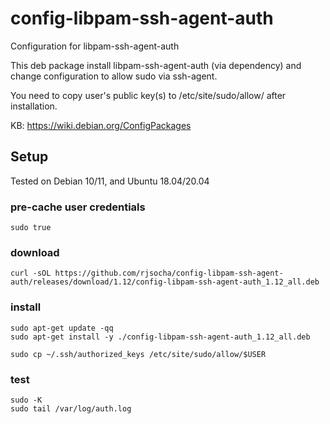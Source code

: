 # config-libpam-ssh-agent-auth

Configuration for libpam-ssh-agent-auth

This deb package install libpam-ssh-agent-auth (via dependency) and change configuration to allow sudo via ssh-agent.

You need to copy  user's public key(s) to /etc/site/sudo/allow/<USERNAME> after installation.

KB: https://wiki.debian.org/ConfigPackages

## Setup

Tested on Debian 10/11, and Ubuntu 18.04/20.04 

### pre-cache user credentials

```
sudo true
```

### download

```
curl -sOL https://github.com/rjsocha/config-libpam-ssh-agent-auth/releases/download/1.12/config-libpam-ssh-agent-auth_1.12_all.deb
```

### install

```
sudo apt-get update -qq
sudo apt-get install -y ./config-libpam-ssh-agent-auth_1.12_all.deb
```

```
sudo cp ~/.ssh/authorized_keys /etc/site/sudo/allow/$USER
```

### test

```
sudo -K
sudo tail /var/log/auth.log
```

